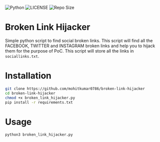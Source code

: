 ![Python](https://img.shields.io/badge/python-3670A0?style=for-the-badge&logo=python&logoColor=ffdd54)
![LICENSE](https://img.shields.io/github/license/mohitkumar0786/broken-link-hijacker?style=for-the-badge)
![Repo Size](https://img.shields.io/github/repo-size/Mohitkumar0786/broken-link-hijacker?style=for-the-badge)

# Broken Link Hijacker

Simple python script to find social broken links. This script will find all the FACEBOOK, TWITTER and INSTAGRAM broken links and help you to hijack them for the purpose of PoC. This script will store all the links in `sociallinks.txt`.

# Installation

```bash
git clone https://github.com/mohitkumar0786/broken-link-hijacker
cd broken-link-hijacker
chmod +x broken_link_hijacker.py
pip install -r requirements.txt
```

# Usage
```bash
python3 broken_link_hijacker.py
```
